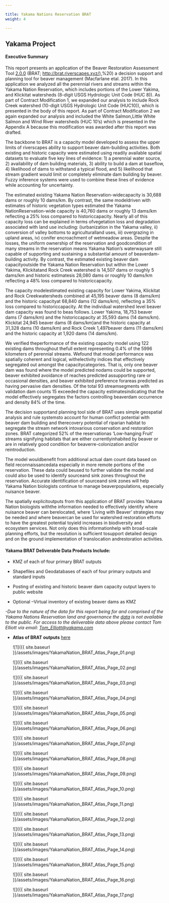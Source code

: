 ```yaml
---

title: Yakama Nations Reservation BRAT
weight: 4

---
```


## Yakama Project

#### Executive Summary

This report presents an application of the Beaver Restoration Assessment Tool [2.0.0](https://github.com/Riverscapes/pyBRAT/releases/tag/v2.0.0) (BRAT; [http://brat.riverscapes.xyz/),](http://brat.riverscapes.xyz/)%20) a decision support and planning tool for beaver management (Macfarlane etal. 2017). In this application we analyzed all the perennial rivers and streams within the Yakama Nation Reservation, which includes portions of the Lower Yakima, and Klickitat watersheds (8-digit USGS Hydrologic Unit Code (HUC 8)). As part of Contract Modification 1, we expanded our analysis to include Rock Creek watershed (10-digit USGS Hydrologic Unit Code (HUC10)), which is presented in the body of this report. As part of Contract Modification 2 we again expanded our analysis and included the White Salmon,Little White Salmon and Wind River watersheds (HUC 10’s) which is presented in the Appendix A because this modification was awarded after this report was drafted.

 

The backbone to BRAT is a capacity model developed to assess the upper limits of riverscapes ability to support beaver dam-building activities. Both existing and historic capacity were estimated using readily available spatial datasets to evaluate five key lines of evidence: 1) a perennial water source, 2) availability of dam building materials, 3) ability to build a dam at baseflow, 4) likelihood of dams to withstand a typical flood, and 5) likelihood that stream gradient would limit or completely eliminate dam building by beaver. Fuzzy inference systems were used to combine these lines of evidence while accounting for uncertainty.

 

The estimated existing Yakama Nation Reservation-widecapacity is 30,688 dams or roughly 10 dams/km. By contrast, the same modeldriven with estimates of historic vegetation types estimated the Yakama NationReservation-wide capacity is 40,760 dams or roughly 13 dams/km reflecting a 25% loss compared to historiccapacity. Nearly all of this capacity loss can be explained in terms ofvegetation loss and degradation associated with land use including: i)urbanization in the Yakama valley, ii) conversion of valley bottoms to agriculturalland uses, iii) overgrazing in upland areas, iv) conifer encroachment of wetmeadow areas. Despite the losses, the uniform ownership of the reservation and goodcondition of many streams in the reservation means Yakama Nation’s waterwaysare still capable of supporting and sustaining a substantial amount of beaverdam-building activity. By contrast, the estimated existing beaver dam capacityoutside the Yakama Nation Reservation but within the Lower Yakima, Klickitatand Rock Creek watershed is 14,507 dams or roughly 5 dams/km and historic estimatesis 28,080 dams or roughly 10 dams/km reflecting a 48% loss compared to historiccapacity.

 

The capacity modelestimated existing capacity for Lower Yakima, Klickitat and Rock Creekwatersheds combined at 45,195 beaver dams (8 dams/km) and the historic capacityat 68,840 dams (12 dams/km), reflecting a 35% loss compared to historiccapacity. At the individual watershed level beaver dam capacity was found to beas follows. Lower Yakima, 18,753 beaver dams (7 dams/km) and the historiccapacity at 35,593 dams (14 dams/km). Klickitat 24,945 beaver dams (8 dams/km)and the historic capacity at 31,328 dams (10 dams/km) and Rock Creek 1,497beaver dams (11 dams/km) and the historic capacity at 1,920 dams (14 dams/km).

 

We verified theperformance of the existing capacity model using 122 existing dams throughout thefull extent representing 0.4% of the 5996 kilometers of perennial streams. Wefound that model performance was spatially coherent and logical, withelectivity indices that effectively segregated out amongst the capacitycategories. That is, only one beaver dam was found where the model predicted nodams could be supported, beaver exhibited avoidance of reaches predicted assupporting rare or occasional densities, and beaver exhibited preference forareas predicted as having pervasive dam densities. Of the total 93 streamsegments with validation dam counts 15 exceeded the capacity estimatesindicating that the model effectively segregates the factors controlling beaverdam occurrence and density 84% of the time.

 

The decision supportand planning tool side of BRAT uses simple geospatial analysis and rule systemsto account for human conflict potential with beaver dam building and therecovery potential of riparian habitat to segregate the stream network intovarious conservation and restoration zones. BRAT categorized 52% of the reservationas ‘Low-hanging Fruit’ streams signifying habitats that are either currentlyinhabited by beaver or are in relatively good condition for beaverre-colonization and/or reintroduction. 

 

The model wouldbenefit from additional actual dam count data based on field reconnaissancedata especially in more remote portions of the reservation. These data could beused to further validate the model and could also be used to identify sourceand sink zones throughout the reservation. Accurate identification of sourceand sink zones will help Yakama Nation biologists continue to manage beaverpopulations, especially nuisance beaver. 

 

The spatially explicitoutputs from this application of BRAT provides Yakama Nation biologists withthe information needed to effectively identify where nuisance beaver can berelocated, where ‘Living with Beaver’ strategies may be needed and where beavercan be used for watershed restoration efforts to have the greatest potential toyield increases in biodiversity and ecosystem services. Not only does this informationhelp with broad-scale planning efforts, but the resolution is sufficient tosupport detailed design and on the ground implementation of translocation andrestoration activities. 



#### Yakama BRAT Deliverable Data Products Include:

- KMZ of each of four primary BRAT outputs


- Shapefiles and Geodatabases of each of four primary outputs and standard inputs
- Posting of existing and historic beaver dam capacity output layers to public website 


- Optional –Virtual inventory of existing beaver dams as KMZ

*-Due to the nature of the data for this report being for and comprised of the Yakama Nations Reservation land and governance the <u>data</u> is not available to the public. For access to the deliverable data above please contact Tom Elliott via email: Tom_Elliott@yakama.com*

- **Atlas of BRAT outputs** [here](https://usu.box.com/s/bcd2tlqs85073ufwtm185ku63ohqa7ph)

  ![1]({{ site.baseurl }}/assets/images/YakamaNation_BRAT_Atlas_Page_01.png)

  ![]({{ site.baseurl }}/assets/images/YakamaNation_BRAT_Atlas_Page_02.png)

  ![]({{ site.baseurl }}/assets/images/YakamaNation_BRAT_Atlas_Page_03.png)

  ![]({{ site.baseurl }}/assets/images/YakamaNation_BRAT_Atlas_Page_04.png)

  ![]({{ site.baseurl }}/assets/images/YakamaNation_BRAT_Atlas_Page_05.png)

  ![]({{ site.baseurl }}/assets/images/YakamaNation_BRAT_Atlas_Page_06.png)

  ![]({{ site.baseurl }}/assets/images/YakamaNation_BRAT_Atlas_Page_07.png)

  ![]({{ site.baseurl }}/assets/images/YakamaNation_BRAT_Atlas_Page_08.png)

  ![]({{ site.baseurl }}/assets/images/YakamaNation_BRAT_Atlas_Page_09.png)

  ![]({{ site.baseurl }}/assets/images/YakamaNation_BRAT_Atlas_Page_10.png)

  ![]({{ site.baseurl }}/assets/images/YakamaNation_BRAT_Atlas_Page_11.png)

  ![]({{ site.baseurl }}/assets/images/YakamaNation_BRAT_Atlas_Page_12.png)

  ![]({{ site.baseurl }}/assets/images/YakamaNation_BRAT_Atlas_Page_13.png)

  ![]({{ site.baseurl }}/assets/images/YakamaNation_BRAT_Atlas_Page_14.png)

  ![]({{ site.baseurl }}/assets/images/YakamaNation_BRAT_Atlas_Page_15.png)

  ![]({{ site.baseurl }}/assets/images/YakamaNation_BRAT_Atlas_Page_16.png)

  ![]({{ site.baseurl }}/assets/images/YakamaNation_BRAT_Atlas_Page_17.png)

  ​

  ​

